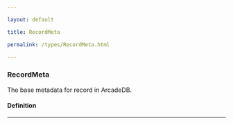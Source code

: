```yaml
---

layout: default

title: RecordMeta

permalink: /types/RecordMeta.html

---
```


### RecordMeta

The base metadata for record in 
ArcadeDB.

#### Definition

---

